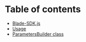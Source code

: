 # Table of contents

* [Blade-SDK.js](README.md)
* [Usage](USAGE.md)
* [ParametersBuilder class](docs/classes/ParametersBuilder.md)
